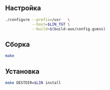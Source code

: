 <!-- Этот шаблон  можно использовавть для инструкции по сборке пакета. Каркас. -->

<package-info :package="package" showsbu></package-info>

<script>
		new Vue({
		el: '#main',
		data: { package: {} },
		mounted: function () {
				this.getPackage('patch');
		},
		methods: {
			getPackage: function(name) {
					getPackage(name)
					.then(response => this.package = response);
			},
		}
  })
</script>
## Настройка
```bash
./configure --prefix=/usr   \
            --host=$LIN_TGT \
            --build=$(build-aux/config.guess)
```

## Сборка
```bash
make
```

## Установка
```bash
make DESTDIR=$LIN install
```
